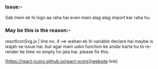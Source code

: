### Issue:- 
Sab mein ek hi logo aa raha hai even main alag alag import kar raha hu.



### May be this is the reason:-

reactIconSvg.js | line no. 4 ==> wahan ek hi variable declare hai maybe is wajah se issue hai. but agar main usko function ke andar karta hu to re-render ke time vo empty ho jata hai. please fix this.

[https://react-icons.github.io/react-icons](website link)